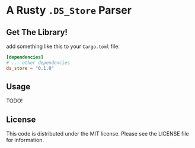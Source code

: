 # A Rusty `.DS_Store` Parser #



## Get The Library! ##

add something like this to your `Cargo.toml` file:

```toml
[dependencies]
# ... other dependencies
ds_store = "0.1.0"
```

## Usage ##

TODO!


## License ##

This code is distributed under the MIT license. Please see the LICENSE file for information.
